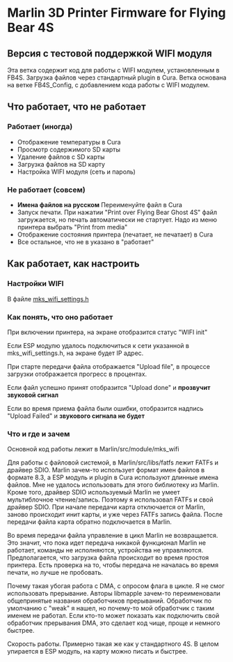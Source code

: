 # Marlin 3D Printer Firmware for Flying Bear 4S

## Версия с тестовой поддержкой WIFI модуля

Эта ветка содержит код для работы с WIFI модулем, установленным в FB4S. Загрузка файлов через стандартный plugin в Cura.
Ветка основана на ветке FB4S_Config, с добавлением кода работы с WIFI модулем.

## Что работает, что не работает

### Работает (иногда)

* Отображение температуры в Cura
* Просмотр содержимого SD карты
* Удаление файлов с SD карты
* Загрузка файлов на SD карту
* Настройка WIFI модуля (сеть и пароль)

### Не работает (совсем)

* **Имена файлов на русском** Переименуйте файл в Cura
* Запуск печати. При нажатии "Print over Flying Bear Ghost 4S" файл загружается, но печать автоматически не стартует. Надо из меню принтера выбрать "Print from media"
* Отображение состояния принтера (печатает, не печатает) в Cura
* Все остальное, что не в указано в "работает"

## Как работает, как настроить

### Настройки WIFI

В файле [mks_wifi_settings.h](./Marlin/src/module/mks_wifi/mks_wifi_settings.h)

### Как понять, что оно работает

При включении принтера, на экране отобразится статус "WIFI init"

Если ESP модулю удалось подключиться к сети указанной в mks_wifi_settings.h, на экране будет IP адрес.

При старте передачи файла отображается "Upload file", в процессе загрузки отображается прогресс в процентах.

Если файл успешно принят отобразится "Upload done" и **прозвучит звуковой сигнал**

Если во время приема файла были ошибки, отобразится надпись "Upload Failed" и **звукового сигнала не будет**

### Что и где и зачем

Основной код работы лежит в Marlin/src/module/mks_wifi

Для работы с файловой системой, в Marlin/src/libs/fatfs лежит FATFs и драйвер SDIO. Marlin зачем-то использует формат имен файлов в формате 8.3, а ESP модуль и plugin в Cura используют длинные имена файлов. Мне не удалось использовать для этого библиотеку из Marlin. Кроме того, драйвер SDIO используемый Marlin не умеет мультиблочное чтение/запись. Поэтому я использовал FATFs и свой драйвер SDIO. При начале передачи карта отключается от Marlin, заново происходит инит карты, и уже через FATFs запись файла. После передачи файла карта обратно подключается в Marlin.

Во время передачи файла управление в цикл Marlin не возвращается. Это значит, что пока идет передача никакой функционал Marlin не работает, команды не исполняются, устройства не управляются. Предполагается, что загрузка файла происходит во время простоя принтера. Есть проверка на то, чтобы передача не началась во время печати, но лучше не пробовать.

Почему такая убогая работа с DMA, с опросом флага в цикле. Я не смог использовать прерывание. Авторы libmapple зачем-то переименовали общепринятые названия обработчиков прерываний. Обработчик по умолчанию с "weak" я нашел, но почему-то мой обработчик с таким именем не работал. Если кто-то может показать как подключить свой обработчик прерывания DMA, это сделает код чище, проще и немного быстрее.

Скорость работы. Примерно такая же как у стандартного 4S. В целом упирается в ESP модуль, на карту можно писать и быстрее.
